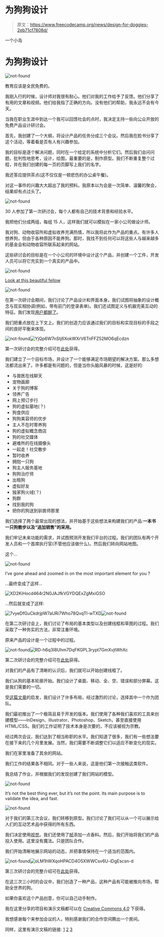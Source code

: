 # 为狗狗设计

> 原文：<https://www.freecodecamp.org/news/design-for-doggies-2eb71cf7808d/>

一个小岛

# 为狗狗设计

![not-found](img/dc147b93ecddff64ddf6ee1ebc042ef1.png)

教育应该是全民免费的。

我刚入行的时候，设计师对我很有耐心。他们对我的工作给予了反馈。他们分享了有用的文章和视频。他们给我指了正确的方向。没有他们的帮助，我永远不会有今天。

当我在职业生涯中到达一个我可以回馈社会的点时，我决定主持一些向公众开放的免费产品设计研讨会。

首先，我创建了一个大纲，将设计产品的任务分成三个会议。然后我在脸书分享了这个活动，等着看是否有人有兴趣参加。

我的目标是逐个解决问题，同时在一个给定的系统中分析它们。然后我们会问问题，批判性地思考，设计，绘图，最重要的是，制作原型。我们不断重复整个过程，并在我们创建的每一页的页脚写上我们的名字。

我还答应提供茶点(这不仅仅是一顿悲伤的办公桌午餐)。

对这一事件的兴趣大大超出了我的预料。我原本以为会是一次简单、温馨的聚会，结果却有点过头了。

![not-found](img/dc147b93ecddff64ddf6ee1ebc042ef1.png)

30 人参加了第一次研讨会，每个人都有自己的技术背景和经验水平。

我把他们分成两组，每组 15 人，这样我们就可以模拟在一家小公司做设计师。

我对狗、动物收容所和虚拟收养充满热情，所以我将此作为产品的重点。有许多人想养狗，但由于各种原因不能养狗。那时，我找不到任何可以将这些人与越来越多的基金会和动物收容所联系起来的网站。

这些研讨会的目标是在一个小公司的环境中设计这个产品，并创建一个工件，开发人员可以将它充实到一个真实的产品中。

![not-found](img/dc147b93ecddff64ddf6ee1ebc042ef1.png)

[Look at this beautiful fellow](https://unsplash.com/photos/e9ZJpC8P0UY)

![not-found](img/dc147b93ecddff64ddf6ee1ebc042ef1.png)

在第一次研讨会期间，我们讨论了产品设计和界面本身。我们试图将抽象的设计概念与现实相协调(例如，带有前门的登录表单)。我们还试图定义与机器完美互动的特征。我们发现[用户都醉了](https://www.youtube.com/watch?v=r2CbbBLVaPk)。

我们把重点放在上下文上。我们的创造力应该通过我们的目标和实现目标的手段之间的良好平衡来体现。

![not-found](img/dc147b93ecddff64ddf6ee1ebc042ef1.png)![YjQp6W7nStj6XokWXrV6TnFFZ52MO6qEcdzn](img/03642b4c86306d1d81f9904fbab4fcaf.png)

第一次研讨会的完整介绍可在[此处](http://patrykadas.me/first-workshops)获得。

我们建立了一个目标市场，并设计了一个能够满足市场期望的解决方案。那么多想法都流出来了。许多都是有问题的，但是当你头脑风暴的时候，这是好的:

*   与兽医在线聊天
*   宠物画廊
*   关于狗的博客
*   领养广告
*   网上预订步行
*   狗的虚拟墓地(？)
*   狗食供应
*   狗狗美容师的优步
*   主人不在时寄养狗
*   狗的虚拟概念商店
*   狗的社交媒体
*   避难所的在线摄像头
*   一起走！社交散步
*   暂时收养
*   拥抱一只狗
*   狗主人服务基地
*   狗狗治疗师
*   出租狗
*   虚拟好友
*   独家狗火绒(？)
*   狗群
*   找到我的狗
*   把你的狗送到驯兽师那里

我们选择了两个最常出现的想法，并开始基于这些想法来构建我们的产品:**一本书一只狗散步以及“追加销售”的采用。**

我们牢记未来功能的需求，并试图预测开发我们平台的过程。我们的团队有两个开发人员和一个首席执行官(不管他应该做什么)。然后我们转向网站地图。

这个…

![not-found](img/dc147b93ecddff64ddf6ee1ebc042ef1.png)

I’ve gone ahead and zoomed in on the most important element for you ?

…最终变成了这样…

![XD2KiHocd464r2N0JAJfkVGYDQExZgMxiGSO](img/2c4354295fb0afebf00df2e61671c505.png)

…然后就变成了这样:

![7vyeDfGuCkdrjpW7aURi7Who78QvqTl-wTXD](img/49dcc8372632088bc20bd3422fa787cf.png)![not-found](img/dc147b93ecddff64ddf6ee1ebc042ef1.png)

在第二次研讨会上，我们讨论了布局的基本类型以及创建线框和草图的过程。我们采取了一种务实的方法，非常注重环境。

原来产品的设计是一个过程中的过程。

![not-found](img/dc147b93ecddff64ddf6ee1ebc042ef1.png)![RD-h6q3I8Uhm7DqFKGPL3rypt7GmXvjtWhXc](img/3c78e3f6e681a6b36ae21e3dc149ce29.png)

第二次研讨会的完整介绍可在[此处](http://patrykadas.me/second-workshops)获得。

对我们的产品有了清晰的认识后，我们就可以开始创建线框了。

我们从狗的基本轮廓开始。我们设计了桌面、移动、全、空、错误和部分屏幕。这是我们需要的一切。

受[这篇文章](https://medium.com/@dustin/how-to-get-value-from-wireframes-f40c2cf27960)的启发，我们设计了许多布局，经过激烈的讨论，选择其中一个作为团队。

我们最初推出了一个极简且易于开发的版本。我们使用了各种我们喜欢的工具来创建模型——InDesign、Illustrator、Photoshop、Sketch，甚至直接使用 HTML/CSS。我们的工作证明了技术本身是次要的，不应该被视为宗教。

经过两次会议，我们达到了相当称职的水平。我们知道了很多，我们有一些想法要在接下来的几个月里发展。当然，我们需要不断调整它们以适应不断变化的现实。

我们在家里准备了其余的网站。

我们工作的结果各不相同。对于一些人来说，这是他们第一次接触这类软件。

我总结了作业，并根据我们的发现创建了我们网站的模型。

![not-found](img/dc147b93ecddff64ddf6ee1ebc042ef1.png)

It’s not the best thing ever, but it’s not the point. Its main purpose is to validate the idea, and fast.

![not-found](img/dc147b93ecddff64ddf6ee1ebc042ef1.png)

对于我们的第三次会议，我们转移到原型。我们讨论了我们可以从一个可以展示给人们的互动艺术品中获得的所有东西。

我们决定使用[视觉](https://www.invisionapp.com/)。我们还使用了[帧](https://framerjs.com/)添加一点香料。然后，我们开始将我们的产品投入使用。这里没有魔法。只是团队合作。

我们开始清晰地展示网站的动态，并把事情保持在一个适当的范围内。

![not-found](img/dc147b93ecddff64ddf6ee1ebc042ef1.png)![oLM1hWXqoHPACD4O5XWWCsv6U-iDgEscsn-d](img/fb1127bac04428d5f617ecd0ce9442fe.png)

第三次研讨会的完整介绍可在[此处](http://patrykadas.me/third-workshops)获得。

在这三次三小时的会议中，我们创造了一种产品，这种产品有可能被推向市场，帮助全世界的狗。

如果你喜欢这个产品创意，你可以自己动手制作。

我在这里分享的项目和演示文稿都可以在 [Creative Commons 4.0](https://creativecommons.org/licenses/by-nc-sa/4.0/) 下获得。

我想感谢每个来参加会议的人，特别感谢我们的合作空间腾出一个房间。

同样，这里有演示文稿的链接: [1](http://patrykadas.me/first-workshops) [2](http://patrykadas.me/second-workshops.html) [3](http://patrykadas.me/third-workshops.html)